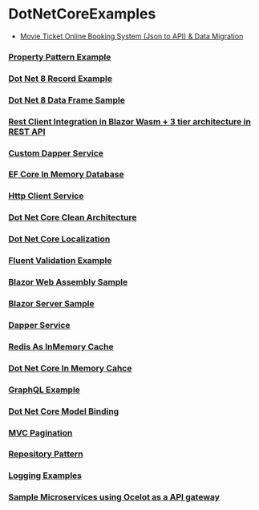 # DotNetCoreExamples

- [Movie Ticket Online Booking System (Json to API) & Data Migration](https://github.com/Linn-Thit-Htoo/DotNet8.MovieDataFrameApi)

### [Property Pattern Example](https://github.com/Linn-Thit-Htoo/DotNet8.PropertyPatternExample)

### [Dot Net 8 Record Example](https://github.com/Linn-Thit-Htoo/DotNet8.RecordExample)

### [Dot Net 8 Data Frame Sample](https://github.com/Linn-Thit-Htoo/DotNet8.DataFrameSample)

### [Rest Client Integration in Blazor Wasm + 3 tier architecture in REST API](https://github.com/Linn-Thit-Htoo/RestClientExample)

### [Custom Dapper Service](https://github.com/Linn-Thit-Htoo/CustomDapperService)

### [EF Core In Memory Database](https://github.com/Linn-Thit-Htoo/EFCoreInMemory)

### [Http Client Service](https://github.com/Linn-Thit-Htoo/HttpClientService)

### [Dot Net Core Clean Architecture](https://github.com/Linn-Thit-Htoo/DotNetCoreCleanArchitecture)

### [Dot Net Core Localization](https://github.com/Linn-Thit-Htoo/LocalizationExampleDotNetCore)

### [Fluent Validation Example](https://github.com/Linn-Thit-Htoo/FluentValidationExample)

### [Blazor Web Assembly Sample](https://github.com/Linn-Thit-Htoo/BlazorWasmSample)

### [Blazor Server Sample](https://github.com/Linn-Thit-Htoo/BlazorServerSample)

### [Dapper Service](https://github.com/Linn-Thit-Htoo/DapperService)

### [Redis As InMemory Cache](https://github.com/Linn-Thit-Htoo/RedisCacheDemoDotNetCoreWebApi)

### [Dot Net Core In Memory Cahce](https://github.com/Linn-Thit-Htoo/InMemoryCacheExample)

### [GraphQL Example](https://github.com/Linn-Thit-Htoo/GraphQLExample)

### [Dot Net Core Model Binding](https://github.com/Linn-Thit-Htoo/ModelBindingExample)

### [MVC Pagination](https://github.com/Linn-Thit-Htoo/PaginationExample)

### [Repository Pattern](https://github.com/Linn-Thit-Htoo/RepositoryPatternExample)

### [Logging Examples](https://github.com/Linn-Thit-Htoo/LoggingExamples)

### [Sample Microservices using Ocelot as a API gateway](https://github.com/Linn-Thit-Htoo/Sample-Microservices)
